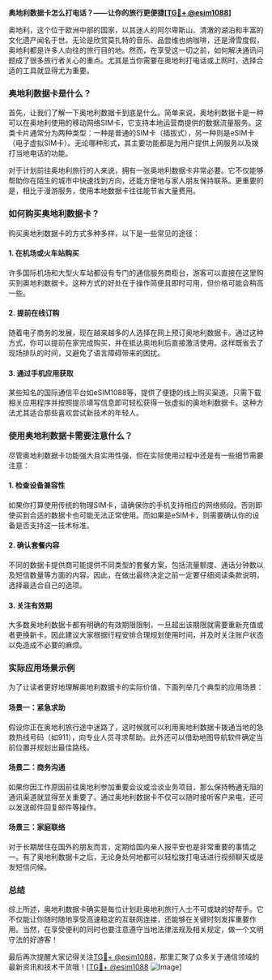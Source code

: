 **奥地利数据卡怎么打电话？——让你的旅行更便捷[[TG💪+ @esim1088](https://t.me/s/esim1088)]**

奥地利，这个位于欧洲中部的国家，以其迷人的阿尔卑斯山、清澈的湖泊和丰富的文化遗产闻名于世。无论是欣赏莫扎特的音乐、品尝维也纳咖啡，还是滑雪度假，奥地利都是许多人向往的旅行目的地。然而，在享受这一切之前，如何解决通讯问题成了很多旅行者关心的重点。尤其是当你需要在奥地利打电话或上网时，选择合适的工具就显得尤为重要。

### 奥地利数据卡是什么？

首先，让我们了解一下奥地利数据卡到底是什么。简单来说，奥地利数据卡是一种可以在奥地利使用的移动网络SIM卡，它支持本地运营商提供的数据流量服务。这类卡片通常分为两种类型：一种是普通的SIM卡（插拔式），另一种则是eSIM卡（电子虚拟SIM卡）。无论哪种形式，其主要功能都是为用户提供上网服务以及拨打当地电话的功能。

对于计划前往奥地利旅行的人来说，拥有一张奥地利数据卡非常必要。它不仅能够帮助你在陌生的城市中快速找到方向，还能方便地与家人朋友保持联系。更重要的是，相比于漫游服务，使用本地数据卡往往能节省大量费用。

### 如何购买奥地利数据卡？

购买奥地利数据卡的方式多种多样，以下是一些常见的途径：

#### 1. 在机场或火车站购买
许多国际机场和大型火车站都设有专门的通信服务商柜台，游客可以直接在这里购买到奥地利数据卡。这种方式的好处在于操作简便且即时可用，但价格可能会稍高一些。

#### 2. 提前在线订购
随着电子商务的发展，现在越来越多的人选择在网上预订奥地利数据卡。通过这种方式，你可以提前在家完成购买，并在抵达奥地利后直接激活使用。这样既省去了现场排队的时间，又避免了语言障碍带来的困扰。

#### 3. 通过手机应用获取
某些知名的国际通信平台如eSIM1088等，提供了便捷的线上购买渠道。只需下载相关应用程序并按照提示填写信息即可轻松获得一张虚拟的奥地利数据卡。这种方法尤其适合那些喜欢尝试新技术的年轻人。

### 使用奥地利数据卡需要注意什么？

尽管奥地利数据卡功能强大且实用性强，但在实际使用过程中还是有一些细节需要注意：

#### 1. 检查设备兼容性
如果你打算使用传统的物理SIM卡，请确保你的手机支持相应的网络频段。否则即使买到合适的数据卡也可能无法正常使用。而如果是eSIM卡，则需要确认你的设备是否支持这一技术标准。

#### 2. 确认套餐内容
不同的数据卡提供商可能提供不同类型的套餐方案，包括流量额度、通话分钟数以及短信数量等方面的内容。因此，在做出最终决定之前一定要仔细阅读条款说明，选择最适合自己的选项。

#### 3. 关注有效期
大多数奥地利数据卡都有明确的有效期限限制，一旦超出该期限就需要重新充值或者更换新卡。因此建议大家根据行程安排合理规划使用时间，并及时关注账户状态以免造成不必要的麻烦。

### 实际应用场景示例

为了让读者更好地理解奥地利数据卡的实际价值，下面列举几个典型的应用场景：

#### 场景一：紧急求助
假设你正在奥地利旅行途中迷路了，这时候就可以利用奥地利数据卡拨通当地的急救热线号码（如911），向专业人员寻求帮助。此外还可以借助地图导航软件确定当前位置并规划出最佳路线。

#### 场景二：商务沟通
如果你因工作原因前往奥地利参加重要会议或洽谈业务项目，那么保持畅通无阻的通讯渠道就显得至关重要了。通过奥地利数据卡不仅可以随时接听客户来电，还可以发送邮件回复邮件等操作。

#### 场景三：家庭联络
对于长期居住在国外的朋友而言，定期给国内亲人报平安也是非常重要的事情之一。有了奥地利数据卡之后，无论身处何地都可以轻松拨打电话进行视频聊天或是发短信问候。

### 总结

综上所述，奥地利数据卡确实是每位计划赴奥地利旅行人士不可或缺的好帮手。它不仅能让你随时随地享受高速稳定的互联网连接，还能够在关键时刻发挥重要作用。当然，在享受便利的同时也要注意遵守当地法律法规及相关规定，做一个文明守法的好游客！

最后再次提醒大家记得关注[TG💪+ @esim1088](https://t.me/s/esim1088)，那里汇聚了众多关于通信领域的最新资讯和技术干货哦！[[TG💪+ @esim1088](https://t.me/s/esim1088) ![Image](https://i.postimg.cc/4NQfJmqS/Snipaste-2025-05-13-00-14-12.png)]